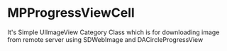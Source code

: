 # MPProgressViewCell
It's Simple UIImageView Category Class which is for downloading image from remote server using SDWebImage and DACircleProgressView 
